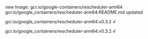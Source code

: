new Image: gcr.io/google-containers/rescheduler-arm64
gcr.io/google_containers/rescheduler-arm64:README.md updated 

gcr.io/google_containers/rescheduler-arm64:v0.3.2 √

gcr.io/google_containers/rescheduler-arm64:v0.3.2 √

